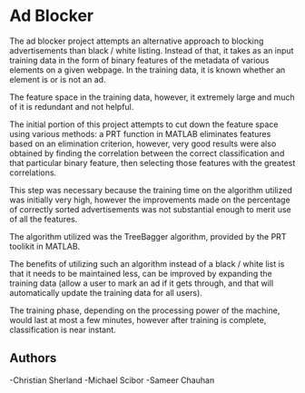 Ad Blocker
==========

The ad blocker project attempts an alternative approach to blocking advertisements than black / white listing. Instead of 
that, it takes as an input training data in the form of binary features of the metadata of various elements on a given
webpage. In the training data, it is known whether an element is or is not an ad.

The feature space in the training data, however, it extremely large and much of it is redundant and not helpful.

The initial portion of this project attempts to cut down the feature space using various methods: a PRT function in MATLAB
eliminates features based on an elimination criterion, however, very good results were also obtained by finding the correlation between the correct classification and that particular binary feature, then selecting those features with the greatest correlations.

This step was necessary because the training time on the algorithm utilized was initially very high, however the improvements made on the percentage of correctly sorted advertisements was not substantial enough to merit use of all the features.

The algorithm utilized was the TreeBagger algorithm, provided by the PRT toolikit in MATLAB. 

The benefits of utilizing such an algorithm instead of a black / white list is that it needs to be maintained less, can be improved by expanding the training data (allow a user to mark an ad if it gets through, and that will automatically update the training data for all users). 

The training phase, depending on the processing power of the machine, would last at most a few minutes, however after training is complete, classification is near instant.

Authors
-------

-Christian Sherland
-Michael Scibor
-Sameer Chauhan
